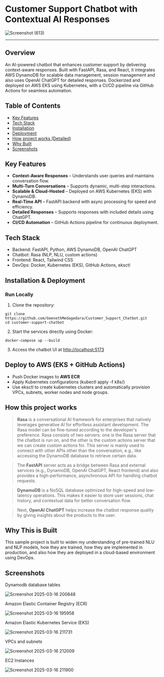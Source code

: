 # Customer Support Chatbot with Contextual AI Responses

![Screenshot (613)](https://github.com/user-attachments/assets/987362a2-6d06-4bd1-9e27-3537e9c7d61d)

---

## Overview

An AI-powered chatbot that enhances customer support by delivering context-aware responses. 
Built with FastAPI, Rasa, and React, it integrates AWS DynamoDB for scalable data management, session management and also uses OpenAI ChatGPT for detailed responses. 
Dockerized and deployed on AWS EKS using Kubernetes, 
with a CI/CD pipeline via GitHub Actions for seamless automation.

## Table of Contents

- [Key Features](#key-features)
- [Tech Stack](#tech-stack)
- [Installation](#installation--deployment)
- [Deployment](#deploy-to-aws-eks--github-actions)
- [How project works (Detailed)](#how-this-project-works)
- [Why Built](#why-this-is-built)
- [Screenshots](#screenshots)

## Key Features

- **Context-Aware Responses** – Understands user queries and maintains conversation flow.
- **Multi-Turn Conversations** – Supports dynamic, multi-step interactions.
- **Scalable & Cloud-Hosted** – Deployed on AWS Kubernetes (EKS) with DynamoDB.
- **Real-Time API** – FastAPI backend with async processing for speed and efficiency.
- **Detailed Responses** – Supports responses with included details using ChatGPT.
- **CI/CD Automation** – GitHub Actions pipeline for continuous deployment.

## Tech Stack

- Backend: FastAPI, Python, AWS DynamoDB, OpenAI ChatGPT
- Chatbot: Rasa (NLP, NLU, custom actions)
- Frontend: React, Tailwind CSS
- DevOps: Docker, Kubernetes (EKS), GitHub Actions, eksctl

## Installation & Deployment

### Run Locally

1. Clone the repository:

```
git clone https://github.com/GeenethMedagedara/Customer_Support_Chatbot.git
cd customer-support-chatbot
```

2. Start the services directly using Docker:

```
docker-compose up --build
```

3. Access the chatbot UI at [http://localhost:5173](http://localhost:5173)

## Deploy to AWS (EKS + GitHub Actions)

- Push Docker images to **AWS ECR**
- Apply Kubernetes configurations (kubectl apply -f k8s/)
- Use eksctl to create kubernetes clusters and automatically provision VPCs, subnets, worker nodes and node groups.

## How this project works

> **Rasa** is a conversational AI framework for enterprises that natively leverages generative AI for effortless assistant development. The Rasa model can be fine-tuned according to the developer's preference. Rasa consists of two servers: one is the Rasa server that the chatbot is run on, and the other is the custom actions server that we can create custom actions for. This server is mainly used to connect with other APIs other than the conversation, e.g., like accessing the DynamoDB database to retrieve certain data.

> The **FastAPI** server acts as a bridge between Rasa and external services (e.g., DynamoDB, OpenAI ChatGPT, React frontend) and also provides a high-performance, asynchronous API for handling chatbot requests.

> **DynamoDB** is a NoSQL database optimized for high-speed and low-latency operations. This makes it easier to store user sessions, chat history, and contextual data for better conversation flow.

> Next, **OpenAI ChatGPT** helps increase the chatbot response quality by giving insights about the products to the user.

## Why This is Built

This sample project is built to widen my understanding of pre-trained NLU and NLP models, how they are trained, how they are implemented in production, and also how they are deployed in a cloud-based environment using DevOps.

## Screenshots

Dynamodb database tables

![Screenshot 2025-03-16 200848](https://github.com/user-attachments/assets/98604ca9-b9c3-4333-974f-b0b5c8d40464)

Amazon Elastic Container Registry (ECR)

![Screenshot 2025-03-16 195958](https://github.com/user-attachments/assets/6c3c7e7c-d9fc-4bc2-8891-81f2e762b3aa)

Amazon Elastic Kubernetes Service (EKS)

![Screenshot 2025-03-16 211731](https://github.com/user-attachments/assets/0f65e2f3-caf6-479c-857b-fb0956a44ea1)

VPCs and subnets

![Screenshot 2025-03-16 212009](https://github.com/user-attachments/assets/14af4f89-990d-4d50-89e1-570a70b01444)

EC2 Instances

![Screenshot 2025-03-16 211900](https://github.com/user-attachments/assets/66ea6644-3fd2-4544-920b-2c4e8d9234f9)
